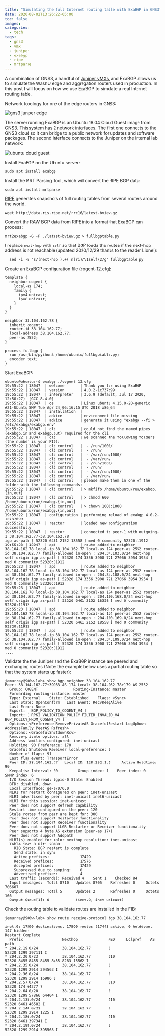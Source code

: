 ```yaml
---
title: "Simulating the full Internet routing table with ExaBGP in GNS3"
date: 2020-08-02T13:26:22-05:00
toc: false
images:
categories:
  - tech
tags: 
  - gns3
  - vmx
  - juniper
  - exabgp
  - ripe
  - mrtparse
---
```




A combination of GNS3, a handful of [Juniper vMXs](/posts/2020/vmxongns3/), and ExaBGP allows us to simulate the WashU edge and aggregation routers used in production.   In this post I will focus on how we use ExaBGP to simulate a real Internet routing table.

Network topology for one of the edge routers in GNS3:

![gns3 juniper edge](/images/edgejunipergns3.png)

The server running ExaBGP is an Ubuntu 18.04 Cloud Guest image from GNS3.  This system has 2 network interfaces.  The first one connects to the GNS3 cloud so it can bridge to a public network for updates and software packages.  The second interface connects to the Juniper on the internal lab network:

![ubuntu cloud guest](/images/ubuntucloudguest.png)

Install ExaBGP on the Ubuntu server:

```
sudo apt install exabgp
```

Install the MRT Parsing Tool, which will convert the RIPE BGP data:

```
sudo apt install mrtparse
```

[RIPE](https://www.ripe.net/analyse/internet-measurements/routing-information-service-ris/ris-raw-data) generates snapshots of full routing tables from several routers around the world.

```
wget http://data.ris.ripe.net/rrc16/latest-bview.gz
```

Convert the RAW BGP data from RIPE into a format that ExaBGP can process:

```
mrt2exabgp -G -P ./latest-bview.gz > fullbgptable.py
```

I replace `next-hop` with `self` so that BGP loads the routes if the next-hop address is not reachable (updated 2020/12/29 thanks to the reader Lionel):

```
  sed -i -E "s/(next-hop ).+( nlri)/\1self\2/g" fullbgptable.py
```
Create an ExaBGP configuration file (cogent-12.cfg):

```
template {
  neighbor cogent {
    local-as 174;
    family {
      ipv4 unicast;
      ipv6 unicast;
    }
  }
}

neighbor 38.104.162.78 {
  inherit cogent;
  router-id 38.104.162.77;
  local-address 38.104.162.77;
  peer-as 2552;
}

process fullbgp {
  run /usr/bin/python3 /home/ubuntu/fullbgptable.py;
  encoder text;
}
```

Start ExaBGP:

```
ubuntu@ubuntu:~$ exabgp ./cogent-12.cfg
19:55:22 | 18047  | welcome       | Thank you for using ExaBGP
19:55:22 | 18047  | version       | 4.0.2-1c737d99
19:55:22 | 18047  | interpreter   | 3.6.9 (default, Jul 17 2020, 12:50:27)  [GCC 8.4.0]
19:55:22 | 18047  | os            | Linux ubuntu 4.15.0-20-generic #21-Ubuntu SMP Tue Apr 24 06:16:15 UTC 2018 x86_64
19:55:22 | 18047  | installation  |
19:55:22 | 18047  | advice        | environment file missing
19:55:22 | 18047  | advice        | generate it using "exabgp --fi > /etc/exabgp/exabgp.env"
19:55:22 | 18047  | cli           | could not find the named pipes (exabgp.in and exabgp.out) required for the cli
19:55:22 | 18047  | cli           | we scanned the following folders (the number is your PID):
19:55:22 | 18047  | cli control   |  - /run/1000/
19:55:22 | 18047  | cli control   |  - /run/
19:55:22 | 18047  | cli control   |  - /var/run/1000/
19:55:22 | 18047  | cli control   |  - /var/run/
19:55:22 | 18047  | cli control   |  - /run/1000/
19:55:22 | 18047  | cli control   |  - /run/
19:55:22 | 18047  | cli control   |  - /var/run/1000/
19:55:22 | 18047  | cli control   |  - /var/run/
19:55:22 | 18047  | cli control   | please make them in one of the folder with the following commands:
19:55:22 | 18047  | cli control   | > mkfifo /home/ubuntu/run/exabgp.{in,out}
19:55:22 | 18047  | cli control   | > chmod 600 /home/ubuntu/run/exabgp.{in,out}
19:55:22 | 18047  | cli control   | > chown 1000:1000 /home/ubuntu/run/exabgp.{in,out}
19:55:22 | 18047  | configuration | performing reload of exabgp 4.0.2-1c737d99
19:55:22 | 18047  | reactor       | loaded new configuration successfully
19:55:22 | 18047  | reactor       | connected to peer-1 with outgoing-1 38.104.162.77-38.104.162.78
igp as-path [ 52320 6461 2152 18558 ] med 0 community 52320:11912
19:55:23 | 18047  | api           | route added to neighbor 38.104.162.78 local-ip 38.104.162.77 local-as 174 peer-as 2552 router-id 38.104.162.77 family-allowed in-open : 204.34.103.0/24 next-hop self origin igp as-path [ 52320 174 3356 3908 721 27066 3954 3954 ] med 0 community 52320:11912
19:55:23 | 18047  | api           | route added to neighbor 38.104.162.78 local-ip 38.104.162.77 local-as 174 peer-as 2552 router-id 38.104.162.77 family-allowed in-open : 204.34.108.0/24 next-hop self origin igp as-path [ 52320 174 3356 3908 721 27066 3954 3954 ] med 0 community 52320:11912
19:55:23 | 18047  | api           | route added to neighbor 38.104.162.78 local-ip 38.104.162.77 local-as 174 peer-as 2552 router-id 38.104.162.77 family-allowed in-open : 204.100.168.0/24 next-hop self origin igp as-path [ 52320 6461 2152 18558 ] med 0 community 52320:11912
19:55:23 | 18047  | api           | route added to neighbor 38.104.162.78 local-ip 38.104.162.77 local-as 174 peer-as 2552 router-id 38.104.162.77 family-allowed in-open : 204.100.169.0/24 next-hop self origin igp as-path [ 52320 6461 2152 18558 ] med 0 community 52320:11912
19:55:23 | 18047  | api           | route added to neighbor 38.104.162.78 local-ip 38.104.162.77 local-as 174 peer-as 2552 router-id 38.104.162.77 family-allowed in-open : 204.34.109.0/24 next-hop self origin igp as-path [ 52320 174 3356 3908 721 27066 3954 3954 ] med 0 community 52320:11912
....
```

Validate the the Juniper and the ExaBGP instance are peered and exchanging routes (Note: the example below uses a partial routing table so that the system starts up faster):

```
jemurray@900w-lab> show bgp neighbor 38.104.162.77
Peer: 38.104.162.77+39163 AS 174 Local: 38.104.162.78+179 AS 2552
  Group: COGENT                Routing-Instance: master
  Forwarding routing-instance: master
  Type: External    State: Established    Flags: <Sync>
  Last State: OpenConfirm   Last Event: RecvKeepAlive
  Last Error: None
  Export: [ BGP_POLICY_TO_COGENT_V4 ]
  Import: [ RPKI_VALIDATION_POLICY FILTER_INVALID_V4 BGP_POLICY_FROM_COGENT_V4 ]
  Options: <Preference RemovePrivateAS GracefulRestart LogUpDown AddressFamily PeerAS Refresh>
  Options: <GracefulShutdownRcv>
  Remove-private options: all
  Address families configured: inet-unicast
  Holdtime: 90 Preference: 170
  Graceful Shutdown Receiver local-preference: 0
  Number of flaps: 91
  Last flap event: TransportError
  Peer ID: 38.104.162.77   Local ID: 128.252.1.1     Active Holdtime: 90
  Keepalive Interval: 30         Group index: 1    Peer index: 0    SNMP index: 6
  I/O Session Thread: bgpio-0 State: Enabled
  BFD: disabled, down
  Local Interface: ge-0/0/6.0
  NLRI for restart configured on peer: inet-unicast
  NLRI advertised by peer: inet-unicast inet6-unicast
  NLRI for this session: inet-unicast
  Peer does not support Refresh capability
  Restart time configured on the peer: 120
  Stale routes from peer are kept for: 300
  Peer does not support Restarter functionality
  Peer does not support Receiver functionality
  Peer does not support LLGR Restarter or Receiver functionality
  Peer supports 4 byte AS extension (peer-as 174)
  Peer does not support Addpath
  NLRI(s) enabled for color nexthop resolution: inet-unicast
  Table inet.0 Bit: 20000
    RIB State: BGP restart is complete
    Send state: in sync
    Active prefixes:              17429
    Received prefixes:            17576
    Accepted prefixes:            17429
    Suppressed due to damping:    0
    Advertised prefixes:          4
  Last traffic (seconds): Received 4    Sent 1    Checked 84
  Input messages:  Total 8710   Updates 8705    Refreshes 0     Octets 706607
  Output messages: Total 5      Updates 2       Refreshes 0     Octets 166
  Output Queue[1]: 0            (inet.0, inet-unicast)
  ```

Check the routing table to validate routes are installed in the FIB:

```
jemurray@900w-lab> show route receive-protocol bgp 38.104.162.77

inet.0: 17590 destinations, 17590 routes (17443 active, 0 holddown, 147 hidden)
Restart Complete
  Prefix                  Nexthop              MED     Lclpref    AS path
* 204.2.19.0/24           38.104.162.77        0                  52320 1299 397111 I
* 204.2.30.0/23           38.104.162.77        110                52320 8455 8455 8455 8455 8283 15562 I
* 204.2.35.0/24           38.104.162.77        0                  52320 1299 2914 394563 I
* 204.2.36.0/24           38.104.162.77        0                  52320 1299 2914 16986 I
* 204.2.57.0/24           38.104.162.77        110                52320 174 64277 ?
* 204.2.64.0/20           38.104.162.77        0                  52320 1299 57866 64404 I
* 204.2.135.0/24          38.104.162.77        110                52320 6461 46582 I
* 204.2.140.0/22          38.104.162.77        0                  52320 1299 2914 1225 I
* 204.2.186.0/24          38.104.162.77        110                52320 6461 397341 I
* 204.2.198.0/24          38.104.162.77        0                  52320 1299 2914 395563 I
```
